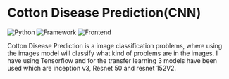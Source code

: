 # Cotton Disease Prediction(CNN)

![Python](https://img.shields.io/badge/Python-3.8-blueviolet)
![Framework](https://img.shields.io/badge/Framework-Flask-red)
![Frontend](https://img.shields.io/badge/Frontend-HTML/CSS/JS-green)

Cotton Disease Prediction is a image classification problems, where using the images model will classify what kind of problems are in the images. I have using Tensorflow and for the transfer learning 3 models have been used which are inception v3, Resnet 50 and resnet 152V2. 

